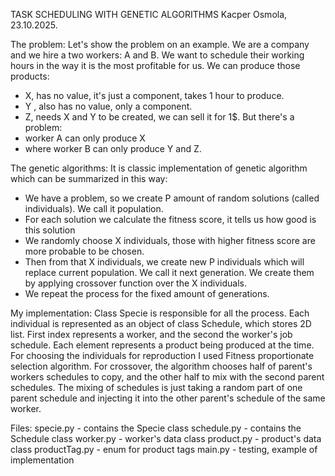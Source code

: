 TASK SCHEDULING WITH GENETIC ALGORITHMS
Kacper Osmola, 23.10.2025.

The problem:
Let's show the problem on an example. 
We are a company and we hire a two workers: A and B. We want to schedule their working hours in the way it is the most profitable for us.
We can produce those products:
- X, has no value, it's just a component, takes 1 hour to produce.
- Y , also has no value, only a component.
- Z, needs X and Y to be created, we can sell it for 1$.
But there's a problem:
- worker A can only produce X
- where worker B can only produce Y and Z.

The genetic algorithms:
It is classic implementation of genetic algorithm which can be summarized in this way:
- We have a problem, so we create P amount of random solutions (called individuals). We call it population.
- For each solution we calculate the fitness score, it tells us how good is this solution
- We randomly choose X individuals, those with higher fitness score are more probable to be chosen.
- Then from that X individuals, we create new P individuals which will replace current population. We call it next generation. We create them by applying crossover function over the X individuals.
- We repeat the process for the fixed amount of generations.

My implementation:
Class Specie is responsible for all the process. Each individual is represented as an object of class Schedule, which stores 2D list. First index represents a worker, and the second the worker's job schedule. 
Each element represents a product being produced at the time. For choosing the individuals for reproduction I used Fitness proportionate selection algorithm. For crossover, the algorithm chooses half of parent's
workers schedules to copy, and the other half to mix with the second parent schedules. The mixing of schedules is just taking a random part of one parent schedule and injecting it into the other parent's schedule of the 
same worker.

Files:
specie.py - contains the Specie class
schedule.py - contains the Schedule class
worker.py - worker's data class
product.py - product's data class
productTag.py - enum for product tags
main.py - testing, example of implementation
